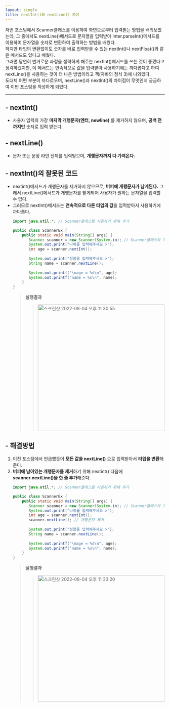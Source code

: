 ```yaml
---
layout: single
title: nextInt()와 nextLine() 차이
---
```


저번 포스팅에서 Scanner클래스를 이용하여 화면으로부터 입력받는 방법을 배워보았는데, 그 중에서도 nextLine()메서드로 문자열을 입력받아 Inter.parseInt()메서드를 이용하여
문자열을 숫자로 변환하여 출력하는 방법을 배웠다.  
하지만 타입의 변환없이도 숫자를 바로 입력받을 수 있는 nextInt()나 nextFloat()와 같은 메서드도 있다고 배웠다.  
그러면 당연히 번거로운 과정을 생략하게 해주는 nextInt()메서드를 쓰는 것이 좋겠다고 생각하겠지만, 이 메서드는 연속적으로 값을 입력받아 사용하기에는 까다롭다고 하여 nextLine()을 사용하는 것이
더 나은 방법이라고 책(자바의 정석 3)에 나와있다.  
도대체 어떤 부분이 까다로우며, nextLine()과 nextInt()의 차이점이 무엇인지 궁금하여 이번 포스팅을 작성하게 되었다.  
* * *
## - nextInt()
- 사용자 입력의 가장 **마지막 개행문자(엔터, newline)** 를 제거하지 않으며, **공백 전까지만** 숫자로 입력 받는다.  

## - nextLine()
- 문자 또는 문장 라인 전체를 입력받으며, **개행문자까지 다 가져온다.** 

## - nextInt()의 잘못된 코드
- nextint()메서드가 개행문자를 제거하지 않으므로, **버퍼에 개행문자가 남게된다.** 그래서 nextLine()메서드가 개행문자를 받게되어 사용자가 원하는 문자열을 입력할 수 없다.
- 그러므로 nextInt()메서드는 **연속적으로 다른 타입의 값**을 입력받아서 사용하기에 까다롭다. 
    ```java
    import java.util.*; // Scanner클래스를 사용하기 위해 추가

    public class ScannerEx {
	    public static void main(String[] args) {
		   Scanner scanner = new Scanner(System.in); // Scanner클래스의 객체를 생성
		   System.out.print("나이를 입력해주세요.>");
		   int age = scanner.nextInt();  
       
		   System.out.print("성함을 입력해주세요.>");
		   String name = scanner.nextLine();
       
		   System.out.printf("\nage = %d\n", age);	
		   System.out.printf("name = %s\n", name);	
	    }
    }
    ```
    > **실행결과**
    > > <img width="400" alt="스크린샷 2022-08-04 오후 11 30 55" src="https://user-images.githubusercontent.com/103116205/182873142-33398812-34b7-4d23-9cca-fa80281d68e2.png">

## - 해결방법
1. 이전 포스팅에서 언급했듯이 **모든 값을 nextLine()** 으로 입력받아서 **타입을 변환**해준다.
2. **버퍼에 남아있는 개행문자를 제거**하기 위해 nextint() 다음에 **scanner.nextLine()을 한 줄 추가**해준다.
    ```java
    import java.util.*; // Scanner클래스를 사용하기 위해 추가

    public class ScannerEx {
	    public static void main(String[] args) {
		   Scanner scanner = new Scanner(System.in); // Scanner클래스의 객체를 생성
		   System.out.print("나이를 입력해주세요.>");
		   int age = scanner.nextInt();
		   scanner.nextLine(); // 개행문자 제거
		   
		   System.out.print("성함을 입력해주세요.>");
		   String name = scanner.nextLine();
       
		   System.out.printf("\nage = %d\n", age);	
		   System.out.printf("name = %s\n", name);	
  	    }
    }
    ```
    > **실행결과**
    > > <img width="400" alt="스크린샷 2022-08-04 오후 11 33 20" src="https://user-images.githubusercontent.com/103116205/182873593-c7289ffc-cbc6-4fed-b740-8318e84f8ce3.png">
